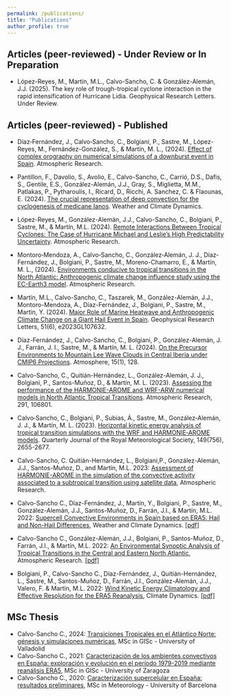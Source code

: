 ```yaml
---
permalink: /publications/
title: "Publications"
author_profile: true
---
```



Articles (peer-reviewed) - Under Review or In Preparation
---------------
- López-Reyes, M., Martín, M.L., Calvo-Sancho, C. & González-Alemán, J.J. (2025). The key role of trough-tropical cyclone interaction in the rapid intensification of Hurricane Lidia. Geophysical Research Letters. Under Review.


Articles (peer-reviewed) - Published
---------------
- Díaz‐Fernández, J., Calvo‐Sancho, C., Bolgiani, P., Sastre, M., López-Reyes, M., Fernández-González, S., & Martín, M. L., (2024). [Effect of complex orography on numerical simulations of a downburst event in Spain](https://doi.org/10.1016/j.atmosres.2024.107821). Atmospheric Research.
  
- Pantillon, F., Davolio, S., Avolio, E., Calvo-Sancho, C., Carrió, D.S., Dafis, S.,  Gentile, E.S., González-Alemán, J.J., Gray, S., Miglietta, M.M., Patlakas, P., Pytharoulis, I., Ricard, D., Ricchi, A. Sanchez, C. & Flaounas, E. (2024). [The crucial representation of deep convection for the cyclogenesis of medicane Ianos](https://doi.org/10.5194/wcd-5-1187-2024). Weather and Climate Dynamics.
  
- López-Reyes, M., González-Alemán, J.J., Calvo-Sancho, C., Bolgiani, P., Sastre, M., & Martín, M.L. (2024). [Remote Interactions Between Tropical Cyclones: The Case of Hurricane Michael and Leslie’s High Predictability Uncertainty](https://doi.org/10.1016/j.atmosres.2024.107697). Atmospheric Research.

- Montoro‐Mendoza, A., Calvo‐Sancho, C., González‐Alemán, J. J., Díaz‐Fernández, J., Bolgiani, P., Sastre, M., Moreno-Chamarro, E., & Martín, M. L., (2024). [Environments conducive to tropical transitions in the North Atlantic: Anthropogenic climate change influence study using the EC-Earth3 model](https://doi.org/10.1016/j.atmosres.2024.107609). Atmospheric Research.
  
- Martín, M.L., Calvo-Sancho, C., Taszarek, M., González-Alemán, J.J., Montoro-Mendoza, A., Díaz-Fernández, J., Bolgiani, P., Sastre, M., Martín, Y. (2024). [Major Role of Marine Heatwave and Anthropogenic Climate Change on a Giant Hail Event in Spain](https://doi.org/10.1029/2023GL107632). Geophysical Research Letters, 51(6), e2023GL107632. 

- Díaz-Fernández, J., Calvo-Sancho, C., Bolgiani, P., González-Alemán, J. J., Farrán, J. I., Sastre, M., & Martín, M. L. (2024). [On the Precursor Environments to Mountain Lee Wave Clouds in Central Iberia under CMIP6 Projections](https://doi.org/10.3390/atmos15010128). Atmosphere, 15(1), 128.

- Calvo-Sancho, C., Quitián-Hernández, L., González-Alemán, J. J., Bolgiani, P., Santos-Muñoz, D., & Martín, M. L. (2023). [Assessing the performance of the HARMONIE-AROME and WRF-ARW numerical models in North Atlantic Tropical Transitions](https://doi.org/10.1016/j.atmosres.2023.106801). Atmospheric Research, 291, 106801.

- Calvo‐Sancho, C., Bolgiani, P., Subias, Á., Sastre, M., González‐Alemán, J. J., & Martín, M. L. (2023). [Horizontal kinetic energy analysis of tropical transition simulations with the WRF and HARMONIE‐AROME models](https://doi.org/10.1002/qj.4523). Quarterly Journal of the Royal Meteorological Society, 149(756), 2655-2677.

- Calvo-Sancho, C. Quitián-Hernández, L., Bolgiani,P., González-Alemán, J.J., Santos-Muñoz, D., and Martín, M.L. 2023: [Assessment of HARMONIE-AROME in the simulation of the convective activity associated to a subtropical transition using satellite data](https://doi.org/10.1016/j.atmosres.2023.106794), Atmospheric Research.

- Calvo-Sancho C., Díaz-Fernández, J., Martín, Y., Bolgiani, P.,  Sastre, M., González-Alemán, J.J., Santos-Muñoz, D., Farrán, J.I., & Martín, M.L. 2022: [Supercell Convective Environments in Spain based on ERA5: Hail and Non-Hail Differences](https://doi.org/10.5194/wcd-3-1021-2022), Weather and Climate Dynamics. [[pdf]](http://ccalvosa.github.io/files/CalvoSancho_et_al_2022b.pdf)

- Calvo-Sancho C., González-Alemán, J.J., Bolgiani, P., Santos-Muñoz, D., Farrán, J.I., & Martín, M.L. 2022: [An Environmental Synoptic Analysis of Tropical Transitions in the Central and Eastern North Atlantic](https://doi.org/10.1016/j.atmosres.2022.106353), Atmospheric Research. [[pdf]](http://ccalvosa.github.io/files/CalvoSancho_et_al_2022.pdf)

- Bolgiani, P., Calvo-Sancho C., Díaz-Fernández, J., Quitián-Hernández, L., Sastre, M., Santos-Muñoz, D., Farrán, J.I., González-Alemán, J.J., Valero, F. & Martín, M.L. 2022: [Wind Kinetic Energy Climatology and Effective Resolution for the ERA5 Reanalysis](https://doi.org/10.1007/s00382-022-06154-y), Climate Dynamics. [[pdf]](http://ccalvosa.github.io/files/Bolgiani_et_al_2022.pdf)


MSc Thesis
---------------

- Calvo-Sancho C., 2024: [Transiciones Tropicales en el Atlántico Norte: génesis y simulaciones numéricas](https://doi.org/10.35376/10324/71596), MSc in GISc - University of Valladolid
- Calvo-Sancho C., 2021: [Caracterización de los ambientes convectivos en España: exploración y evolución en el período 1979-2019 mediante reanálisis ERA5](http://ccalvosa.github.io/files/CalvoSancho_Carlos_MasterThesis2021.pdf), MSc in GISc - University of Zaragoza
- Calvo-Sancho C., 2020: [Caracterización supercelular en España: resultados preliminares](http://ccalvosa.github.io/files/CalvoSanchoCarlos_MasterThesis2020.pdf), MSc in Meteorology - University of Barcelona
